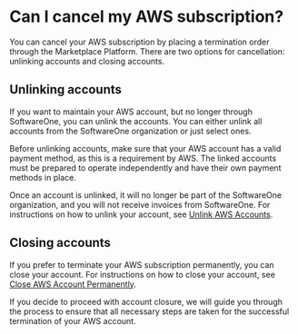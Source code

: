 # Can I cancel my AWS subscription?

You can cancel your AWS subscription by placing a termination order through the Marketplace Platform. There are two options for cancellation: unlinking accounts and closing accounts.

## Unlinking accounts

If you want to maintain your AWS account, but no longer through SoftwareOne, you can unlink the accounts. You can either unlink all accounts from the SoftwareOne organization or just select ones.&#x20;

Before unlinking accounts, make sure that your AWS account has a valid payment method, as this is a requirement by AWS. The linked accounts must be prepared to operate independently and have their own payment methods in place.

Once an account is unlinked, it will no longer be part of the SoftwareOne organization, and you will not receive invoices from SoftwareOne. For instructions on how to unlink your account, see [Unlink AWS Accounts](../tutorials/unlink-aws-accounts.md).

## Closing accounts&#x20;

If you prefer to terminate your AWS subscription permanently, you can close your account. For instructions on how to close your account, see [Close AWS Account Permanently](../tutorials/close-aws-account-permanently.md).

If you decide to proceed with account closure, we will guide you through the process to ensure that all necessary steps are taken for the successful termination of your AWS account.
